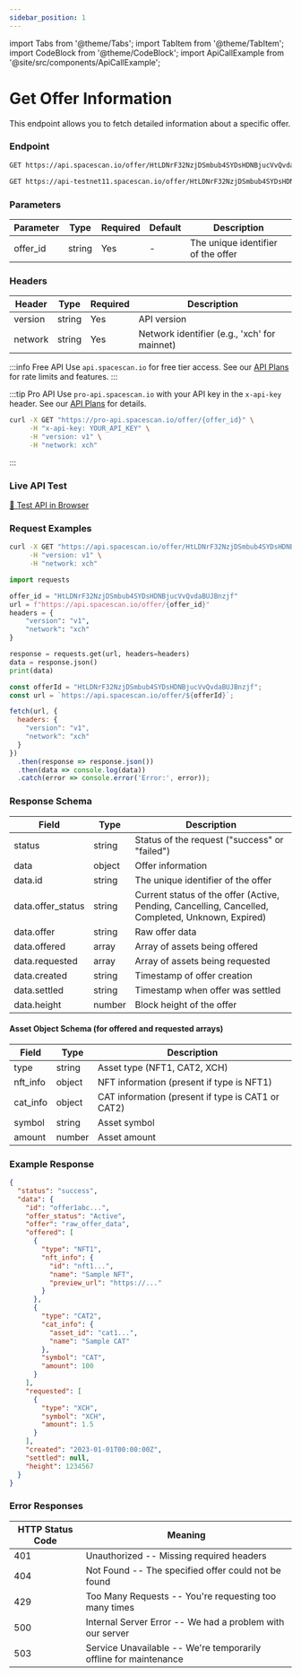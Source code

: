 ```yaml
---
sidebar_position: 1
---
```

import Tabs from '@theme/Tabs';
import TabItem from '@theme/TabItem';
import CodeBlock from '@theme/CodeBlock';
import ApiCallExample from '@site/src/components/ApiCallExample';

# Get Offer Information

This endpoint allows you to fetch detailed information about a specific offer.

### Endpoint

<Tabs>
  <TabItem value="mainnet" label="Mainnet">

```bash
GET https://api.spacescan.io/offer/HtLDNrF32NzjDSmbub4SYDsHDNBjucVvQvdaBUJBnzjf
```

  </TabItem>
  <TabItem value="testnet" label="Testnet">

```bash
GET https://api-testnet11.spacescan.io/offer/HtLDNrF32NzjDSmbub4SYDsHDNBjucVvQvdaBUJBnzjf
```

  </TabItem>
</Tabs>

### Parameters

| Parameter | Type | Required | Default | Description |
|-----------|------|----------|---------|-------------|
| offer_id | string | Yes | - | The unique identifier of the offer |

### Headers

| Header | Type | Required | Description |
|--------|------|----------|-------------|
| version | string | Yes | API version |
| network | string | Yes | Network identifier (e.g., 'xch' for mainnet) |

:::info Free API
Use `api.spacescan.io` for free tier access. See our [API Plans](https://spacescan.io/apis#plans) for rate limits and features.
:::

:::tip Pro API
Use `pro-api.spacescan.io` with your API key in the `x-api-key` header. See our [API Plans](https://spacescan.io/apis#plans) for details.

```bash
curl -X GET "https://pro-api.spacescan.io/offer/{offer_id}" \
     -H "x-api-key: YOUR_API_KEY" \
     -H "version: v1" \
     -H "network: xch"
```
:::


### Live API Test

<Tabs>
  <TabItem value="mainnet" label="Mainnet">
    <a href="https://api.spacescan.io/offer/HtLDNrF32NzjDSmbub4SYDsHDNBjucVvQvdaBUJBnzjf" target="_blank" rel="noopener noreferrer" className="api-test-button">
      🚀 Test API in Browser
    </a>
  </TabItem>
</Tabs>


### Request Examples

<Tabs>
  <TabItem value="curl" label="cURL">

```bash
curl -X GET "https://api.spacescan.io/offer/HtLDNrF32NzjDSmbub4SYDsHDNBjucVvQvdaBUJBnzjf" \
     -H "version: v1" \
     -H "network: xch"
```

  </TabItem>
  <TabItem value="python" label="Python">

```python
import requests

offer_id = "HtLDNrF32NzjDSmbub4SYDsHDNBjucVvQvdaBUJBnzjf"
url = f"https://api.spacescan.io/offer/{offer_id}"
headers = {
    "version": "v1",
    "network": "xch"
}

response = requests.get(url, headers=headers)
data = response.json()
print(data)
```

  </TabItem>
  <TabItem value="javascript" label="JavaScript">

```javascript
const offerId = "HtLDNrF32NzjDSmbub4SYDsHDNBjucVvQvdaBUJBnzjf";
const url = `https://api.spacescan.io/offer/${offerId}`;

fetch(url, {
  headers: {
    "version": "v1",
    "network": "xch"
  }
})
  .then(response => response.json())
  .then(data => console.log(data))
  .catch(error => console.error('Error:', error));
```

  </TabItem>
</Tabs>

### Response Schema

| Field | Type | Description |
|-------|------|-------------|
| status | string | Status of the request ("success" or "failed") |
| data | object | Offer information |
| data.id | string | The unique identifier of the offer |
| data.offer_status | string | Current status of the offer (Active, Pending, Cancelling, Cancelled, Completed, Unknown, Expired) |
| data.offer | string | Raw offer data |
| data.offered | array | Array of assets being offered |
| data.requested | array | Array of assets being requested |
| data.created | string | Timestamp of offer creation |
| data.settled | string | Timestamp when offer was settled |
| data.height | number | Block height of the offer |

#### Asset Object Schema (for offered and requested arrays)

| Field | Type | Description |
|-------|------|-------------|
| type | string | Asset type (NFT1, CAT2, XCH) |
| nft_info | object | NFT information (present if type is NFT1) |
| cat_info | object | CAT information (present if type is CAT1 or CAT2) |
| symbol | string | Asset symbol |
| amount | number | Asset amount |

### Example Response

```json
{
  "status": "success",
  "data": {
    "id": "offer1abc...",
    "offer_status": "Active",
    "offer": "raw_offer_data",
    "offered": [
      {
        "type": "NFT1",
        "nft_info": {
          "id": "nft1...",
          "name": "Sample NFT",
          "preview_url": "https://..."
        }
      },
      {
        "type": "CAT2",
        "cat_info": {
          "asset_id": "cat1...",
          "name": "Sample CAT"
        },
        "symbol": "CAT",
        "amount": 100
      }
    ],
    "requested": [
      {
        "type": "XCH",
        "symbol": "XCH",
        "amount": 1.5
      }
    ],
    "created": "2023-01-01T00:00:00Z",
    "settled": null,
    "height": 1234567
  }
}
```

### Error Responses

| HTTP Status Code | Meaning |
|-----------------|---------|
| 401 | Unauthorized -- Missing required headers |
| 404 | Not Found -- The specified offer could not be found |
| 429 | Too Many Requests -- You're requesting too many times |
| 500 | Internal Server Error -- We had a problem with our server |
| 503 | Service Unavailable -- We're temporarily offline for maintenance | 